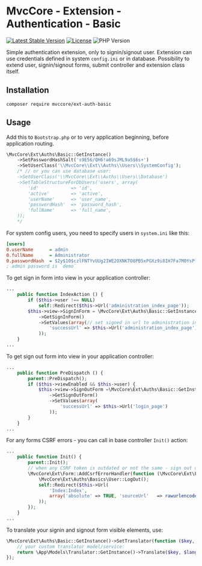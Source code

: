 # MvcCore - Extension - Authentication - Basic

[![Latest Stable Version](https://img.shields.io/badge/Stable-v5.0.8-brightgreen.svg?style=plastic)](https://github.com/mvccore/ext-auth-basic/releases)
[![License](https://img.shields.io/badge/License-BSD%203-brightgreen.svg?style=plastic)](https://mvccore.github.io/docs/mvccore/5.0.0/LICENSE.md)
![PHP Version](https://img.shields.io/badge/PHP->=5.4-brightgreen.svg?style=plastic)

Simple authentication extension, only to signin/signout user. Extension can use credentials defined in system `config.ini` or in database. Possibility to extend user, signin/signout forms, submit controller and extension class itself.

## Installation
```shell
composer require mvccore/ext-auth-basic
```

## Usage
Add this to `Bootstrap.php` or to very application beginning, before application routing.
```php
\MvcCore\Ext\Auths\Basic::GetInstance()
	->SetPasswordHashSalt('s9E56/QH6!a69sJML9aS$6s+')
	->SetUserClass('\\MvcCore\\Ext\\Auths\\Users\\SystemConfig');
	/* // or you can use database user:
	->SetUserClass('\\MvcCore\\Ext\\Auths\\Users\\Database')
	->SetTableStructureForDbUsers('users', array(
		'id'			=> 'id',
		'active'		=> 'active',
		'userName'		=> 'user_name',
		'passwordHash'	=> 'password_hash',
		'fullName'		=> 'full_name',
	));
	*/
```
For system config users, you need to specify users in `system.ini` like this:
```ini
[users]
0.userName		= admin
0.fullName		= Administrator
0.passwordHash	= $2y$10$czlFNTYvUUg2IWE2OXNKTO8PB5xPGXz9i8IH7Fa7M0YsPlSLriJZu
; admin password is `demo`
```
To get sign in form into view in your application controller:
```php
...
	public function IndexAction () {
		if ($this->user !== NULL)
			self::Redirect($this->Url('administration_index_page'));
		$this->view->SignInForm = \MvcCore\Ext\Auths\Basic::GetInstance()
			->GetSignInForm()
			->SetValues(array(// set signed in url to administration index page by default:
				'successUrl' => $this->Url('administration_index_page'),
			));
	}
...
```
To get sign out form into view in your application controller:
```php
...
	public function PreDispatch () {
		parent::PreDispatch();
		if ($this->viewEnabled && $this->user) {
			$this->view->SignOutForm =\MvcCore\Ext\Auths\Basic::GetInstance()
				->GetSignOutForm()
				->SetValues(array(
					'successUrl' => $this->Url('login_page')
				));
		}
	}
...
```
For any forms CSRF errors - you can call in base controller `Init()` action:
```php
...
	public function Init() {
		parent::Init();
		// when any CSRF token is outdated or not the same - sign out user by default
		\MvcCore\Ext\Form::AddCsrfErrorHandler(function (\MvcCore\Ext\Form & $form, $errorMsg) {
			\MvcCore\Ext\Auths\Basics\User::LogOut();
			self::Redirect($this->Url(
				'Index:Index',
				array('absolute' => TRUE, 'sourceUrl'	=> rawurlencode($form->ErrorUrl))
			));
		});
	}
...
```
To translate your signin and signout form visible elements, use:
```php
\MvcCore\Ext\Auths\Basic::GetInstance()->SetTranslator(function ($key, $lang = NULL) {
	// your custom translator model/service:
	return \App\Models\Translator::GetInstance()->Translate($key, $lang);
});
```
